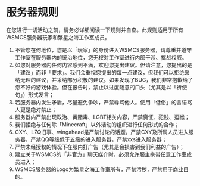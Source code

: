 # 服务器规则

在您进行一切活动之前，请务必详细阅读一下规则并自查。此规则适用于所有WSMCS服务器玩家和繁星之海工作室成员。

1. 不管您在何地位，您是以「玩家」的身份进入WSMCS服务器，请尊重并遵守工作室在服务器内的统治地位，您无权对工作室进行内部干涉、挑战权威。
2. 如您对服务器内任何内容感到不满，欢迎您提出建议。但请注意，您提出的是「建议」而非「要求」。我们会重视您提出的每一点建议，但我们可以拒绝采纳无理的建议，并采纳部分积极的建议。如果发现了BUG，我们非常抱歉给了您不好的游戏体验。但在报告时，禁止以过度随意的口头（尤其是以「祈使句」）形式发言；
3. 若服务器内发生矛盾，尽量避免争吵，严禁辱骂他人。使用「低俗」的言语骂人更是绝对禁止；
4. 服务器内严禁出现政治、黄赌毒、LGBT相关内容，严禁魔怔、犯贱、逗猴；
5. 我们拒绝与任何除「Minecraft」以外活动的组织进行任何形式的合作；
6. CXY、LZQ旧事、wingahead是严禁讨论的话题。严禁CXY及所属人员进入服务器，严禁QQ等级低于五级的进入服务器，严禁xxs进入服务器；
7. 严禁未经授权的情况下在服内打广告（尤其是会损害到我们利益的广告）；
8. 建立关于WSMCS的「非官方」聊天媒介时，必须允许服主携带任意工作室成员进入；
9. WSMCS服务器的Logo为繁星之海工作室所有，严禁污秽，严禁用于商业目的。